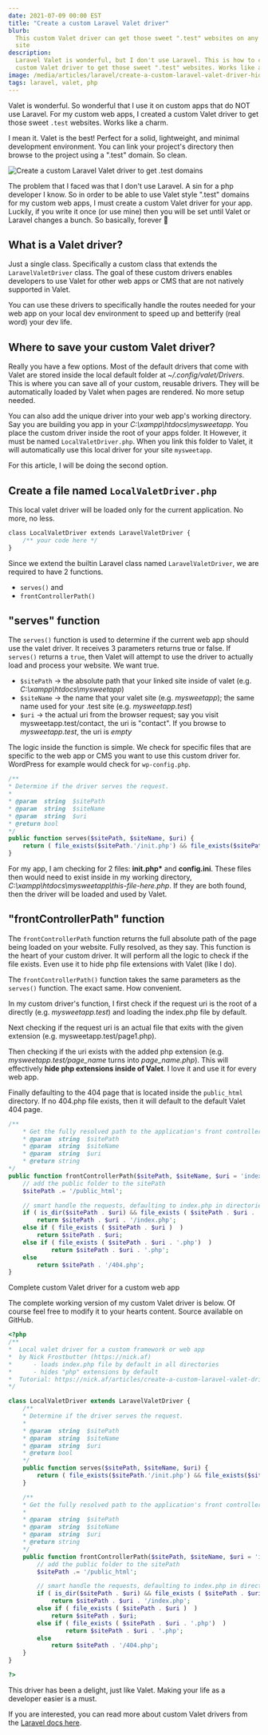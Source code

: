 ```yaml
---
date: 2021-07-09 00:00 EST
title: "Create a custom Laravel Valet driver"
blurb:
  This custom Valet driver can get those sweet ".test" websites on any Laravel
  site
description:
  Laravel Valet is wonderful, but I don't use Laravel. This is how to created a
  custom Valet driver to get those sweet ".test" websites. Works like a charm.
image: /media/articles/laravel/create-a-custom-laravel-valet-driver-hide-php-extensions.jpg
tags: laravel, valet, php
---
```


Valet is wonderful. So wonderful that I use it on custom apps that do NOT use
Laravel. For my custom web apps, I created a custom Valet driver to get those
sweet `.test` websites. Works like a charm.

I mean it. Valet is the best! Perfect for a solid, lightweight, and minimal
development environment. You can link your project's directory then browse to
the project using a ".test" domain. So clean.

![Create a custom Laravel Valet driver to get .test domains](/media/articles/laravel/create-a-custom-laravel-valet-driver-hide-php-extensions.jpg)

The problem that I faced was that I don't use Laravel. A sin for a php developer
I know. So in order to be able to use Valet style ".test" domains for my custom
web apps, I must create a custom Valet driver for your app. Luckily, if you
write it once (or use mine) then you will be set until Valet or Laravel changes
a bunch. So basically, forever 🤞

## What is a Valet driver?

Just a single class. Specifically a custom class that extends the
`LaravelValetDriver` class. The goal of these custom drivers enables developers
to use Valet for other web apps or CMS that are not natively supported in Valet.

You can use these drivers to specifically handle the routes needed for your web
app on your local dev environment to speed up and betterify (real word) your dev
life.

## Where to save your custom Valet driver?

Really you have a few options. Most of the default drivers that come with Valet
are stored inside the local default folder at _~/.config/valet/Drivers_. This is
where you can save all of your custom, reusable drivers. They will be
automatically loaded by Valet when pages are rendered. No more setup needed.

You can also add the unique driver into your web app's working directory. Say
you are building you app in your _C:\xampp\htdocs\mysweetapp_. You place the
custom driver inside the root of your apps folder. It However, it must be named
`LocalValetDriver.php`. When you link this folder to Valet, it will
automatically use this local driver for your site `mysweetapp`.

For this article, I will be doing the second option.

## Create a file named `LocalValetDriver.php`

This local valet driver will be loaded only for the current application. No
more, no less.

```php
class LocalValetDriver extends LaravelValetDriver {
    /** your code here */
}
```

Since we extend the builtin Laravel class named `LaravelValetDriver`, we are
required to have 2 functions.

- `serves()` and
- `frontControllerPath()`

## "serves" function

The `serves()` function is used to determine if the current web app should use
the valet driver. It receives 3 parameters returns true or false. If `serves()`
returns a `true`, then Valet will attempt to use the driver to actually load and
process your website. We want true.

- `$sitePath` → the absolute path that your linked site inside of valet (e.g.
  _C:\xampp\htdocs\mysweetapp_)
- `$siteName` → the name that your valet site (e.g. _mysweetapp_); the same name
  used for your .test site (e.g. _mysweetapp.test_)
- `$uri` → the actual uri from the browser request; say you visit
  mysweetapp.test/contact, the uri is "contact". If you browse to
  _mysweetapp.test_, the uri is _empty_

The logic inside the function is simple. We check for specific files that are
specific to the web app or CMS you want to use this custom driver for. WordPress
for example would check for `wp-config.php`.

```php
/**
* Determine if the driver serves the request.
*
* @param  string  $sitePath
* @param  string  $siteName
* @param  string  $uri
* @return bool
*/
public function serves($sitePath, $siteName, $uri) {
	return ( file_exists($sitePath.'/init.php') && file_exists($sitePath.'/config.ini') );
}
```

For my app, I am checking for 2 files: **init.php\*** and **config.ini**. These
files then would need to exist inside in my working directory,
_C:\xampp\htdocs\mysweetapp\this-file-here.php_. If they are both found, then
the driver will be loaded and used by Valet.

## "frontControllerPath" function

The `frontControllerPath` function returns the full absolute path of the page
being loaded on your website. Fully resolved, as they say. This function is the
heart of your custom driver. It will perform all the logic to check if the file
exists. Even use it to hide php file extensions with Valet (like I do).

The `frontControllerPath()` function takes the same parameters as the `serves()`
function. The exact same. How convenient.

In my custom driver's function, I first check if the request uri is the root of
a directly (e.g. _mysweetapp.test_) and loading the index.php file by default.

Next checking if the request uri is an actual file that exits with the given
extension (e.g. mysweetapp.test/page1.php).

Then checking if the uri exists with the added php extension (e.g.
_mysweetapp.test/page_name_ turns into _page_name.php_). This will effectively
**hide php extensions inside of Valet**. I love it and use it for every web app.

Finally defaulting to the 404 page that is located inside the `public_html`
directory. If no 404.php file exists, then it will default to the default Valet
404 page.

```php
/**
	* Get the fully resolved path to the application's front controller.
	* @param  string  $sitePath
	* @param  string  $siteName
	* @param  string  $uri
	* @return string
*/
public function frontControllerPath($sitePath, $siteName, $uri = 'index.php'){
	// add the public folder to the sitePath
	$sitePath .= '/public_html';

	// smart handle the requests, defaulting to index.php in directories and hiding php extensions
	if ( is_dir($sitePath . $uri) && file_exists ( $sitePath . $uri . '/index.php' ) )
		return $sitePath . $uri . '/index.php';
	else if ( file_exists ( $sitePath . $uri )  )
		return $sitePath . $uri;
	else if ( file_exists ( $sitePath . $uri . '.php')  )
			return $sitePath . $uri . '.php';
	else
		return $sitePath . '/404.php';
}
```

Complete custom Valet driver for a custom web app

The complete working version of my custom Valet driver is below. Of course feel
free to modify it to your hearts content. Source available on GitHub.

```php
<?php
/**
*  Local valet driver for a custom framework or web app
*  by Nick Frostbutter (https://nick.af)
*      - loads index.php file by default in all directories
*      - hides "php" extensions by default
*  Tutorial: https://nick.af/articles/create-a-custom-laravel-valet-driver-hide-php-extensions
*/

class LocalValetDriver extends LaravelValetDriver {
	/**
	* Determine if the driver serves the request.
	*
	* @param  string  $sitePath
	* @param  string  $siteName
	* @param  string  $uri
	* @return bool
	*/
	public function serves($sitePath, $siteName, $uri) {
		return ( file_exists($sitePath.'/init.php') && file_exists($sitePath.'/config.ini') );
	}

	/**
	* Get the fully resolved path to the application's front controller.
	*
	* @param  string  $sitePath
	* @param  string  $siteName
	* @param  string  $uri
	* @return string
	*/
	public function frontControllerPath($sitePath, $siteName, $uri = 'index.php'){
		// add the public folder to the sitePath
		$sitePath .= '/public_html';

		// smart handle the requests, defaulting to index.php in directories and hiding php extensions
		if ( is_dir($sitePath . $uri) && file_exists ( $sitePath . $uri . '/index.php' ) )
			return $sitePath . $uri . '/index.php';
		else if ( file_exists ( $sitePath . $uri )  )
			return $sitePath . $uri;
		else if ( file_exists ( $sitePath . $uri . '.php')  )
				return $sitePath . $uri . '.php';
		else
			return $sitePath . '/404.php';
	}
}

?>
```

This driver has been a delight, just like Valet. Making your life as a developer
easier is a must.

If you are interested, you can read more about custom Valet drivers from the
[Laravel docs here](https://laravel.com/docs/8.x/valet#custom-valet-drivers).
